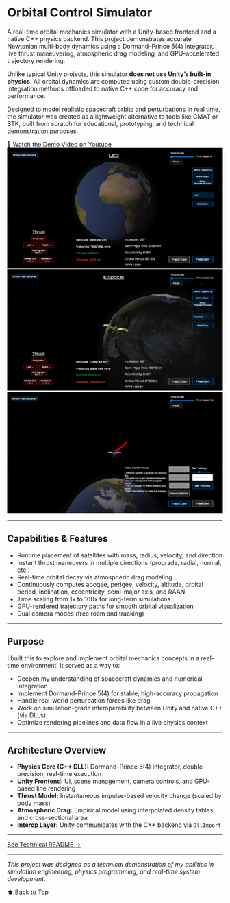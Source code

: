 # Orbital Control Simulator

A real-time orbital mechanics simulator with a Unity-based frontend and a native C++ physics backend. This project demonstrates accurate Newtonian multi-body dynamics using a Dormand–Prince 5(4) integrator, live thrust maneuvering, atmospheric drag modeling, and GPU-accelerated trajectory rendering.

Unlike typical Unity projects, this simulator **does not use Unity’s built-in physics**. All orbital dynamics are computed using custom double-precision integration methods offloaded to native C++ code for accuracy and performance.

Designed to model realistic spacecraft orbits and perturbations in real time, the simulator was created as a lightweight alternative to tools like GMAT or STK, built from scratch for educational, prototyping, and technical demonstration purposes.

[🎥 Watch the Demo Video on Youtube](https://www.youtube.com/watch?v=aisBrqQ_A4o&feature=youtu.be)
![Orbit Mechanics Simulator in Track Cam](./Assets/Images/04-17Track.png)
![Elliptical Orbit](./Assets/Images/04-17SatelliteUpClose.png)
![Free Cam](./Assets/Images/04-16Free.png)


---

## Capabilities & Features

- Runtime placement of satellites with mass, radius, velocity, and direction
- Instant thrust maneuvers in multiple directions (prograde, radial, normal, etc.)
- Real-time orbital decay via atmospheric drag modeling
- Continuously computes apogee, perigee, velocity, altitude, orbital period, inclination, eccentricity, semi-major axis, and RAAN
- Time scaling from 1x to 100x for long-term simulations
- GPU-rendered trajectory paths for smooth orbital visualization
- Dual camera modes (free roam and tracking)

---

## Purpose

I built this to explore and implement orbital mechanics concepts in a real-time environment. It served as a way to:

- Deepen my understanding of spacecraft dynamics and numerical integration
- Implement Dormand–Prince 5(4) for stable, high-accuracy propagation
- Handle real-world perturbation forces like drag
- Work on simulation-grade interoperability between Unity and native C++ (via DLLs)
- Optimize rendering pipelines and data flow in a live physics context

---

## Architecture Overview

- **Physics Core (C++ DLL):** Dormand–Prince 5(4) integrator, double-precision, real-time execution
- **Unity Frontend:** UI, scene management, camera controls, and GPU-based line rendering
- **Thrust Model:** Instantaneous impulse-based velocity change (scaled by body mass)
- **Atmospheric Drag:** Empirical model using interpolated density tables and cross-sectional area
- **Interop Layer:** Unity communicates with the C++ backend via `DllImport`

---

[See Technical README →](./TECHNICAL_README.md)

---

*This project was designed as a technical demonstration of my abilities in simulation engineering, physics programming, and real-time system development.*

[⬆ Back to Top](#orbital-control-simulator)
